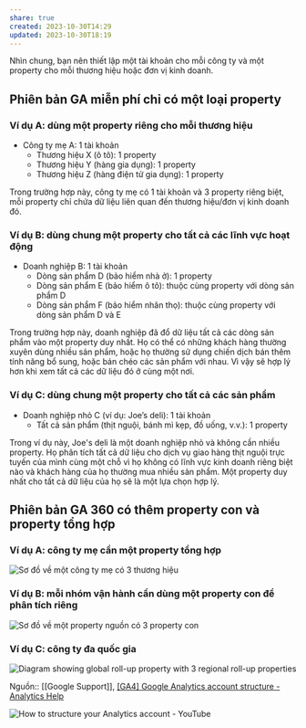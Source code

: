 ```yaml
---
share: true
created: 2023-10-30T14:29
updated: 2023-10-30T18:19
---
```

Nhìn chung, bạn nên thiết lập một tài khoản cho mỗi công ty và một property cho mỗi thương hiệu hoặc đơn vị kinh doanh.

## Phiên bản GA miễn phí chỉ có một loại property
### Ví dụ A: dùng một property riêng cho mỗi thương hiệu
- Công ty mẹ A: 1 tài khoản 
	- Thương hiệu X (ô tô): 1 property
	- Thương hiệu Y (hàng gia dụng): 1 property
	- Thương hiệu Z (hàng điện tử gia dụng): 1 property

Trong trường hợp này, công ty mẹ có 1 tài khoản và 3 property riêng biệt, mỗi property chỉ chứa dữ liệu liên quan đến thương hiệu/đơn vị kinh doanh đó. 

### Ví dụ B: dùng chung một property cho tất cả các lĩnh vực hoạt động 
- Doanh nghiệp B: 1 tài khoản
	- Dòng sản phẩm D (bảo hiểm nhà ở): 1 property
	- Dòng sản phẩm E (bảo hiểm ô tô): thuộc cùng property với dòng sản phẩm D
	- Dòng sản phẩm F (bảo hiểm nhân thọ): thuộc cùng property với dòng sản phẩm D và E

Trong trường hợp này, doanh nghiệp đã đổ dữ liệu tất cả các dòng sản phẩm vào một property duy nhất. Họ có thể có những khách hàng thường xuyên dùng nhiều sản phẩm, hoặc họ thường sử dụng chiến dịch bán thêm tính năng bổ sung, hoặc bán chéo các sản phẩm với nhau. Vì vậy sẽ hợp lý hơn khi xem tất cả các dữ liệu đó ở cùng một nơi. 

### Ví dụ C: dùng chung một property cho tất cả các sản phẩm
- Doanh nghiệp nhỏ C (ví dụ: Joe’s deli): 1 tài khoản
	- Tất cả sản phẩm (thịt nguội, bánh mì kẹp, đồ uống, v.v.): 1 property

Trong ví dụ này, Joe's deli là một doanh nghiệp nhỏ và không cần nhiều property. Họ phân tích tất cả dữ liệu cho dịch vụ giao hàng thịt nguội trực tuyến của mình cùng một chỗ vì họ không có lĩnh vực kinh doanh riêng biệt nào và khách hàng của họ thường mua nhiều sản phẩm. Một property duy nhất cho tất cả dữ liệu của họ sẽ là một lựa chọn hợp lý.

## Phiên bản GA 360 có thêm property con và property tổng hợp
### Ví dụ A: công ty mẹ cần một property tổng hợp
![Sơ đồ về một công ty mẹ có 3 thương hiệu](https://lh3.googleusercontent.com/-I1LuNrjqnJ9kaKbzN-fzws1S6q0VdJ1e2D8YXmk002nN-zOAxQQc6N2ZVwotpnh-w=w1200)

### Ví dụ B: mỗi nhóm vận hành cần dùng một property con để phân tích riêng
![Sơ đồ về một property nguồn có 3 property con](https://lh3.googleusercontent.com/_PexaSqraS2idITNQ4-Wn43RgTK46_9LiEax_3izgZMR9CJEvlPIiWOTZZUvYoKW1Q=w1200)

### Ví dụ C: công ty đa quốc gia

![Diagram showing global roll-up property with 3 regional roll-up properties](https://storage.googleapis.com/support-kms-prod/qlmD4iv4m436WgAq3P7q6XyMqDBplZGPD534)

Nguồn:: [[Google Support]], [[GA4] Google Analytics account structure - Analytics Help](https://support.google.com/analytics/answer/9679158?sjid=17022656340477521015-NA&hl=en#key-concepts&zippy=%2Ctable-of-contents%2Croll-up-properties%2Centerprise-company-with-several-complementary-lines-of-business%2Cparent-company-with-several-brands%2Cglobal-enterprise-with-regions-and-subregions)

![How to structure your Analytics account - YouTube](https://youtu.be/KqiWnzfJzxg)
